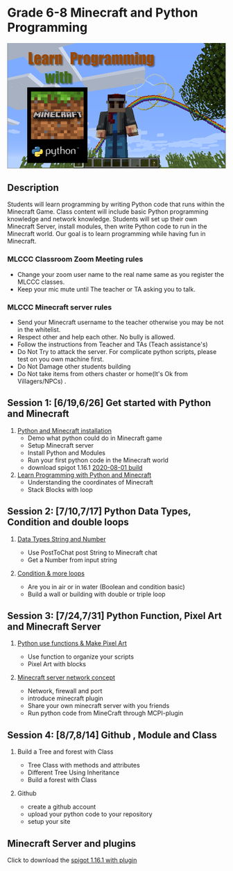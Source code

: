 # Grade 6-8 Minecraft and Python Programming

![python-minecraft](../images/image7.png)

## Description

Students will learn programming by writing Python code that runs within the Minecraft Game. Class content will include basic Python programming knowledge and network knowledge. Students will set up their own Minecraft Server, install modules, then write Python code to run in the Minecraft world. Our goal is to learn programming while having fun in Minecraft.

### MLCCC Classroom Zoom Meeting rules

* Change your zoom user name to the real name same as you register the MLCCC classes.
* Keep your mic mute until The teacher or TA asking you to talk.

### MLCCC Minecraft server rules

* Send your Minecraft username to the teacher otherwise you may be not in the whitelist.
* Respect other and help each other. No bully is allowed.
* Follow the instructions from Teacher and TAs (Teach assistance's)
* Do Not Try to attack the server. For complicate python scripts, please test on you own machine first.
* Do Not Damage other students building
* Do Not take items from others chaster or home(It's Ok from Villagers/NPCs) .

## Session 1: [6/19,6/26] Get started with Python and Minecraft

1. [Python and Minecraft installation](./Session1.1.md)
    * Demo what python could do in Minecraft game
    * Setup Minecraft server
    * Install Python and Modules
    * Run your first python code in the Minecraft world
    * download spigot 1.16.1 [2020-08-01 build](./spigot-1.16.1.jar)
2. [Learn Programming with Python and Minecraft](./Session1.2.md)
    * Understanding the coordinates of Minecraft
    * Stack Blocks with loop

## Session 2: [7/10,7/17] Python Data Types, Condition and double loops

1. [Data Types String and Number](./Session2.1.md)
   * Use PostToChat post String to Minecraft chat
   * Get a Number from input string
  
2. [Condition & more loops](./Session2.2.md)
   * Are you in air or in water (Boolean and condition basic)
   * Build a wall or building with double or triple loop

## Session 3: [7/24,7/31] Python Function, Pixel Art and Minecraft Server

1. [Python use functions & Make Pixel Art](./Session3.1.md)
   * Use function to organize your scripts
   * Pixel Art with blocks

2. [Minecraft server network concept](./Session3.2.md)
    * Network, firewall and port
    * introduce minecraft plugin
    * Share your own minecraft server with you friends
    * Run python code from MineCraft through MCPI-plugin
  

## Session 4: [8/7,8/14] Github , Module and Class

1. Build a Tree and forest with Class
   * Tree Class with methods and attributes
   * Different Tree Using Inheritance
   * Build a forest with Class

2. Github
   * create a github account
   * upload your python code to your repository
   * setup your site

## Minecraft Server and plugins

Click to download the [spigot 1.16.1 with plugin](https://stoneskin.github.io/SummerCamp_Python_Minecraft/spigot-1.16.1.jar)